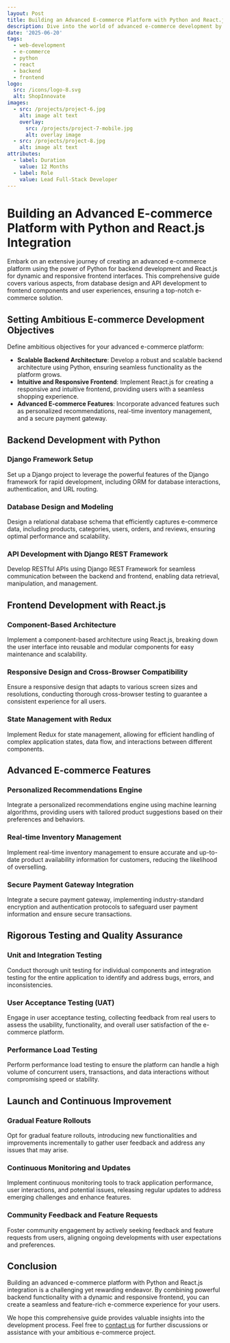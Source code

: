 ```yaml
---
layout: Post
title: Building an Advanced E-commerce Platform with Python and React.js Integration
description: Dive into the world of advanced e-commerce development by creating a robust platform using Python for backend functionality and React.js for dynamic and responsive user interfaces. This comprehensive guide covers various aspects, from database design and API development to frontend components and user experiences, ensuring a top-notch e-commerce solution.
date: '2025-06-20'
tags:
  - web-development
  - e-commerce
  - python
  - react
  - backend
  - frontend
logo:
  src: /icons/logo-8.svg
  alt: ShopInnovate
images:
  - src: /projects/project-6.jpg
    alt: image alt text
    overlay:
      src: /projects/project-7-mobile.jpg
      alt: overlay image
  - src: /projects/project-8.jpg
    alt: image alt text
attributes:
  - label: Duration
    value: 12 Months
  - label: Role
    value: Lead Full-Stack Developer
---
```


# Building an Advanced E-commerce Platform with Python and React.js Integration

Embark on an extensive journey of creating an advanced e-commerce platform using the power of Python for backend development and React.js for dynamic and responsive frontend interfaces. This comprehensive guide covers various aspects, from database design and API development to frontend components and user experiences, ensuring a top-notch e-commerce solution.

## Setting Ambitious E-commerce Development Objectives

Define ambitious objectives for your advanced e-commerce platform:

- **Scalable Backend Architecture**: Develop a robust and scalable backend architecture using Python, ensuring seamless functionality as the platform grows.
- **Intuitive and Responsive Frontend**: Implement React.js for creating a responsive and intuitive frontend, providing users with a seamless shopping experience.
- **Advanced E-commerce Features**: Incorporate advanced features such as personalized recommendations, real-time inventory management, and a secure payment gateway.

## Backend Development with Python

### Django Framework Setup

Set up a Django project to leverage the powerful features of the Django framework for rapid development, including ORM for database interactions, authentication, and URL routing.

### Database Design and Modeling

Design a relational database schema that efficiently captures e-commerce data, including products, categories, users, orders, and reviews, ensuring optimal performance and scalability.

### API Development with Django REST Framework

Develop RESTful APIs using Django REST Framework for seamless communication between the backend and frontend, enabling data retrieval, manipulation, and management.

## Frontend Development with React.js

### Component-Based Architecture

Implement a component-based architecture using React.js, breaking down the user interface into reusable and modular components for easy maintenance and scalability.

### Responsive Design and Cross-Browser Compatibility

Ensure a responsive design that adapts to various screen sizes and resolutions, conducting thorough cross-browser testing to guarantee a consistent experience for all users.

### State Management with Redux

Implement Redux for state management, allowing for efficient handling of complex application states, data flow, and interactions between different components.

## Advanced E-commerce Features

### Personalized Recommendations Engine

Integrate a personalized recommendations engine using machine learning algorithms, providing users with tailored product suggestions based on their preferences and behaviors.

### Real-time Inventory Management

Implement real-time inventory management to ensure accurate and up-to-date product availability information for customers, reducing the likelihood of overselling.

### Secure Payment Gateway Integration

Integrate a secure payment gateway, implementing industry-standard encryption and authentication protocols to safeguard user payment information and ensure secure transactions.

## Rigorous Testing and Quality Assurance

### Unit and Integration Testing

Conduct thorough unit testing for individual components and integration testing for the entire application to identify and address bugs, errors, and inconsistencies.

### User Acceptance Testing (UAT)

Engage in user acceptance testing, collecting feedback from real users to assess the usability, functionality, and overall user satisfaction of the e-commerce platform.

### Performance Load Testing

Perform performance load testing to ensure the platform can handle a high volume of concurrent users, transactions, and data interactions without compromising speed or stability.

## Launch and Continuous Improvement

### Gradual Feature Rollouts

Opt for gradual feature rollouts, introducing new functionalities and improvements incrementally to gather user feedback and address any issues that may arise.

### Continuous Monitoring and Updates

Implement continuous monitoring tools to track application performance, user interactions, and potential issues, releasing regular updates to address emerging challenges and enhance features.

### Community Feedback and Feature Requests

Foster community engagement by actively seeking feedback and feature requests from users, aligning ongoing developments with user expectations and preferences.

## Conclusion

Building an advanced e-commerce platform with Python and React.js integration is a challenging yet rewarding endeavor. By combining powerful backend functionality with a dynamic and responsive frontend, you can create a seamless and feature-rich e-commerce experience for your users.

We hope this comprehensive guide provides valuable insights into the development process. Feel free to [contact us](mailto:addictedarun4@gmail.com) for further discussions or assistance with your ambitious e-commerce project.
